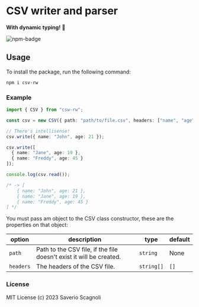 # CSV writer and parser

**With dynamic typing!** 🥳

![npm-badge](https://img.shields.io/npm/v/csv-rw)

## Usage

To install the package, run the following command:

```
npm i csv-rw
```

### Example

```ts
import { CSV } from "csw-rw";

const csv = new CSV({ path: "path/to/file.csv", headers: ["name", "age"] });

// There's intellisense!
csv.write({ name: "John", age: 21 });

csv.write([
  { name: "Jane", age: 19 },
  { name: "Freddy", age: 45 }
]);

console.log(csv.read());

/* -> [
    { name: "John", age: 21 },
    { name: "Jane", age: 19 },
    { name: "Freddy", age: 45 }
] */
```

You must pass am object to the CSV class constructor, these are the properties on that object:

| option    | description                                                         | type       | default |
| --------- | ------------------------------------------------------------------- | ---------- | ------- |
| `path`    | Path to the CSV file, if the file doesn't exist it will be created. | `string`   | None    |
| `headers` | The headers of the CSV file.                                        | `string[]` | `[]`    |

### License
MIT License (c) 2023 Saverio Scagnoli